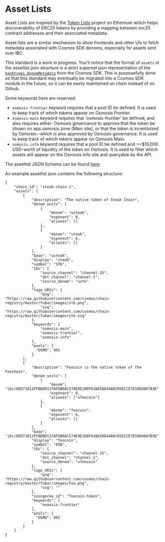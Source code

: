 # Asset Lists

Asset Lists are inspired by the [Token Lists](https://tokenlists.org/) project on Ethereum which helps discoverability of ERC20 tokens by providing a mapping between erc20 contract addresses and their associated metadata.

Asset lists are a similar mechanism to allow frontends and other UIs to fetch metadata associated with Cosmos SDK denoms, especially for assets sent over IBC.

This standard is a work in progress. You'll notice that the format of `assets` in the assetlist.json structure is a strict superset json representation of the [`banktypes.DenomMetadata`](https://docs.cosmos.network/master/architecture/adr-024-coin-metadata.html) from the Cosmos SDK. This is purposefully done so that this standard may eventually be migrated into a Cosmos SDK module in the future, so it can be easily maintained on chain instead of on Github.

Some keywords here are reserved: 
- `osmosis-frontier` keyword requires that a pool ID be defined. It is used to keep track of which tokens appear on Osmosis Frontier.
- `osmosis-main` keyword requires that 'osmosis-frontier' be defined, and also requires either: Osmosis governance to approve that the token be shown on app.osmosis.zone (Main site), or that the token is incentivized by Osmosis--which is also approved by Osmosis governance. It is used to keep track of which tokens appear on Osmosis Main.
- `osmosis-info` keyword requires that a pool ID be defined and >=$10,000 USD-worth of liquidity of the token on Osmosis. It is used to filter which assets will appear on the Osmosis Info site and queryable by the API.


The assetlist JSON Schema can be found [here](/assetlist.schema.json)

An example assetlist json contains the following structure:

```
{
    "chain_id": "steak-chain-1",
    "assets": [
        {
            "description": "The native token of Steak Chain",
            "denom_units": [
                {
                    "denom": "usteak",
                    "exponent": 0,
                    "aliases": []
                },
                {
                    "denom": "steak",
                    "exponent": 6,
                    "aliases": []
                }
            ],
            "base": "usteak",
            "display": "steak",
            "symbol": "STK",
            "ibc": {
                "source_channel": "channel-35",
                "dst_channel": "channel-1",
                "source_denom": "ustk"
            },
            "logo_URIs": {
                "png": "https://raw.githubusercontent.com/cosmos/chain-registry/master/fubar/images/stk.png",
                "svg": "https://raw.githubusercontent.com/cosmos/chain-registry/master/fubar/images/stk.svg"
            },
            "keywords": [
                "osmosis-main",
                "osmosis-frontier",
                "osmosis-info"
            ],
            "pools": {
              "OSMO": 991
            }
        },
        {
            "description": "Foocoin is the native token of the Foochain",
            "denom_units": [
                {
                    "denom": "ibc/6ED71011FFBD0D137AFDB6AC574E9E100F61BA3DD44A8C05ECCE7E59D40A7B3E",
                    "exponent": 0,
                    "aliases": ["ufoocoin"]
                },
                {
                    "denom": "foocoin",
                    "exponent": 6,
                    "aliases": []
                }
            ],
            "base": "ibc/6ED71011FFBD0D137AFDB6AC574E9E100F61BA3DD44A8C05ECCE7E59D40A7B3E",
            "display": "foocoin",
            "symbol": "FOO",
            "ibc": {
                "source_channel": "channel-35",
                "dst_channel": "channel-1",
                "source_denom": "ufoocoin"
            },
            "logo_URIs": {
                "png": "https://raw.githubusercontent.com/cosmos/chain-registry/master/fubar/images/foo.png",
                "svg": ""
            },
            "coingecko_id": "foocoin-token",
            "keywords": [
                "osmosis-frontier"
            ],
            "pools": {
              "OSMO": 992
            }
        }
    ]
}
```
